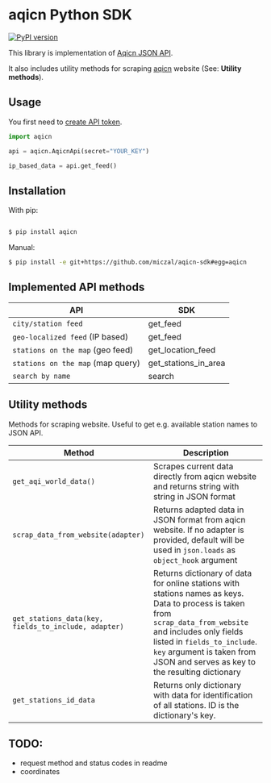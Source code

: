 aqicn Python SDK
================
[![PyPI version](https://badge.fury.io/py/aqicn.svg)](https://badge.fury.io/py/aqicn)

This library is implementation of [Aqicn JSON API](http://aqicn.org/json-api/doc/).

It also includes utility methods for scraping [aqicn](http://aqicn.org/) website (See: **Utility methods**).

Usage
-----

You first need to [create API token](http://aqicn.org/data-platform/token/).

```python
import aqicn

api = aqicn.AqicnApi(secret="YOUR_KEY")

ip_based_data = api.get_feed()
```

Installation
------------

With pip:
```bash

$ pip install aqicn
```
Manual:

```bash
$ pip install -e git+https://github.com/miczal/aqicn-sdk#egg=aqicn
```


Implemented API methods
-----------------------

| API                                    | SDK                  |
| -------------------------------------- | -------------------- |
| `city/station feed`                      | get_feed             |
| `geo-localized feed` (IP based)          | get_feed             |
| `stations on the map` (geo feed)         | get_location_feed    |
| `stations on the map` (map query)        | get_stations_in_area |
| `search by name`                         | search               |

Utility methods
---------------

Methods for scraping website. Useful to get e.g. available station names to JSON API.

| Method                                 | Description          |
| -------------------------------------- | -------------------- |
| `get_aqi_world_data()` | Scrapes current data directly from aqicn website and returns string with string in JSON format|
| `scrap_data_from_website(adapter)` | Returns adapted data in JSON format from aqicn website. If no adapter is provided, default will be used in `json.loads` as `object_hook` argument |
| `get_stations_data(key, fields_to_include, adapter)` | Returns dictionary of data for online stations with stations names as keys. Data to process is taken from `scrap_data_from_website` and includes only fields listed in `fields_to_include`. `key` argument is taken from JSON and serves as key to the resulting dictionary |
| `get_stations_id_data` | Returns only dictionary with data for identification of all stations. ID is the dictionary's key. |

TODO:
-----
 - request method and status codes in readme
 - coordinates
